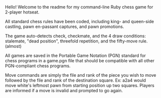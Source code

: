 Hello! Welcome to the readme for my command-line Ruby chess game for 2-player hotseat.

All standard chess rules have been coded, including king- and queen-side castling, pawn en-passant captures, and pawn promotions.

The game auto-detects check, checkmate, and the 4 draw conditions: stalemate, "dead position", threefold repetition, and the fifty-move rule. (almost)

All games are saved in the Portable Game Notation (PGN) standard for chess programs in a game.pgn file that should be compatible with all other PGN-compliant chess programs.

Move commands are simply the file and rank of the piece you wish to move followed by the file and rank of the destination square. Ex: a2a4 would move white's leftmost pawn from starting position up two squares. Players are informed if a move is invalid and prompted to go again.
